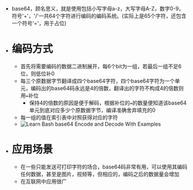 - base64，顾名思义，就是使用包括小写字母a-z，大写字母A-Z，数字0-9，符号'+'，'/'一共64个字符进行编码的编码系统。(实际上是65个字符，还包含一个符号'='，用于占位)
- # 编码方式
	- 首先将需要编码的数据二进制展开，每6个bit为一组，若最后一组不足6位，则低位补0
	- 每三个原数据字节翻译成四个base64字符，四个base64字符为一个单元，编码出的base64码永远是4的倍数，翻译出的字符不构成4的倍数则用`=`补位
		- 保持4的倍数的原因是便于解码，根据补位的`=`的数量便知道该base64单元到底对应多少个原数据字节，编译准确舍弃填充的0
	- 每一组的值在索引表中对照获得对应的字符
	- ![Learn Bash base64 Encode and Decode With Examples](https://www.debugpoint.com/wp-content/uploads/2021/11/Base64-Index-Table.png)
- # 应用场景
	- 在一些只能发送可打印字符的场合，base64码非常有用，可以使用其编码任何数据，甚至是图片，视频等，但相应的，编码之后的数据量会增加
	- 在互联网中应用很广